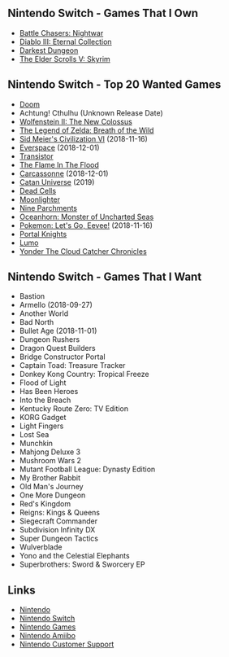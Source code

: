 ## Nintendo Switch - Games That I Own

- [Battle Chasers: Nightwar](https://www.battlechasers.com)
- [Diablo III: Eternal Collection](https://us.diablo3.com/en/switch)
- [Darkest Dungeon](https://www.darkestdungeon.com)
- [The Elder Scrolls V: Skyrim](https://elderscrolls.bethesda.net/en/skyrim)

## Nintendo Switch - Top 20 Wanted Games

- [Doom](https://www.nintendo.com/games/detail/doom-switch)
- Achtung! Cthulhu (Unknown Release Date)
- [Wolfenstein II: The New Colossus](https://www.nintendo.com/games/detail/wolfenstein-ii-the-new-colossus-switch)
- [The Legend of Zelda: Breath of the Wild](https://www.nintendo.com/games/detail/the-legend-of-zelda-breath-of-the-wild-switch)
- [Sid Meier's Civilization VI](https://www.nintendo.com/games/detail/sid-meiers-civilization-vi-switch) (2018-11-16)
- [Everspace](https://everspace-game.com/) (2018-12-01)
- [Transistor](https://www.nintendo.com/games/detail/transistor-switch)
- [The Flame In The Flood](https://www.nintendo.com/games/detail/the-flame-in-the-flood-complete-edition-switch)
- [Carcassonne](https://www.nintendo.com/games/detail/carcassonne-switch) (2018-12-01)
- [Catan Universe](https://www.nintendo.com/games/detail/catan-universe-switch) (2019)
- [Dead Cells](https://www.nintendo.com/games/detail/dead-cells-switch)
- [Moonlighter](http://moonlighterthegame.com/)
- [Nine Parchments](https://www.nintendo.com/games/detail/nine-parchments-switch)
- [Oceanhorn: Monster of Uncharted Seas](https://www.nintendo.com/games/detail/oceanhorn-monster-of-uncharted-seas-switch)
- [Pokemon: Let's Go, Eevee!](https://www.nintendo.com/games/detail/pokemon-lets-go-eevee-switch) (2018-11-16)
- [Portal Knights](https://www.nintendo.com/games/detail/portal-knights-switch)
- [Lumo](https://www.nintendo.com/games/detail/lumo-switch)
- [Yonder The Cloud Catcher Chronicles](https://www.nintendo.com/games/detail/yonder-the-cloud-catcher-chronicles-switch)

## Nintendo Switch - Games That I Want

- Bastion
- Armello (2018-09-27)
- Another World
- Bad North
- Bullet Age (2018-11-01)
- Dungeon Rushers
- Dragon Quest Builders
- Bridge Constructor Portal
- Captain Toad: Treasure Tracker
- Donkey Kong Country: Tropical Freeze
- Flood of Light
- Has Been Heroes
- Into the Breach
- Kentucky Route Zero: TV Edition
- KORG Gadget
- Light Fingers
- Lost Sea
- Munchkin
- Mahjong Deluxe 3
- Mushroom Wars 2
- Mutant Football League: Dynasty Edition
- My Brother Rabbit
- Old Man's Journey
- One More Dungeon
- Red's Kingdom
- Reigns: Kings & Queens
- Siegecraft Commander
- Subdivision Infinity DX
- Super Dungeon Tactics
- Wulverblade
- Yono and the Celestial Elephants
- Superbrothers: Sword & Sworcery EP

## Links

- [Nintendo](https://www.nintendo.com/)
- [Nintendo Switch](https://www.nintendo.com/switch/)
- [Nintendo Games](https://www.nintendo.com/games/)
- [Nintendo Amiibo](https://www.nintendo.com/amiibo/)
- [Nintendo Customer Support](https://www.nintendo.com/consumer/index.jsp)


